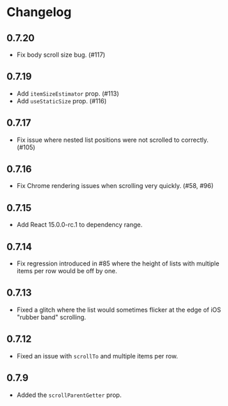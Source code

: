 # Changelog

## 0.7.20
- Fix body scroll size bug. (#117)

## 0.7.19
- Add `itemSizeEstimator` prop. (#113)
- Add `useStaticSize` prop. (#116)

## 0.7.17
- Fix issue where nested list positions were not scrolled to correctly. (#105)

## 0.7.16
- Fix Chrome rendering issues when scrolling very quickly. (#58, #96)

## 0.7.15
- Add React 15.0.0-rc.1 to dependency range.

## 0.7.14
- Fix regression introduced in #85 where the height of lists with multiple items
  per row would be off by one.

## 0.7.13
- Fixed a glitch where the list would sometimes flicker at the edge of iOS
  "rubber band" scrolling.

## 0.7.12
- Fixed an issue with `scrollTo` and multiple items per row.

## 0.7.9
- Added the `scrollParentGetter` prop.
